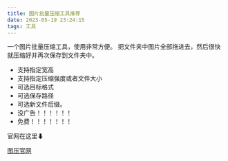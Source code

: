 ```yaml
---
title: 图片批量压缩工具推荐
date: 2023-05-19 23:24:15
tags: 工具
---
```

一个图片批量压缩工具，使用非常方便。
把文件夹中图片全部拖进去，然后很快就压缩好并再次保存到文件夹中。
- 支持指定宽高
- 支持指定压缩强度或者文件大小
- 可选目标格式
- 可选保存路径
- 可选新文件后缀。
- 没广告！！！！！！
- 免费！！！！！！！

官网在这里⬇

[图压官网](https://tuya.xinxiao.tech/#open-source)